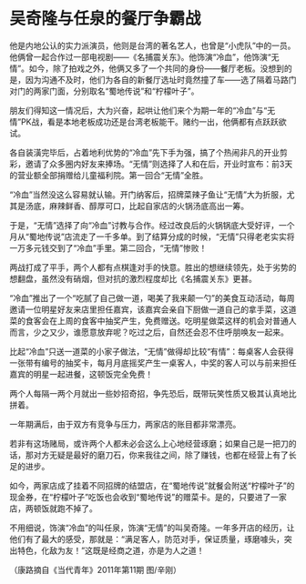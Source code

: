 # 吴奇隆与任泉的餐厅争霸战

他是内地公认的实力派演员，他则是台湾的著名艺人，也曾是“小虎队”中的一员。他俩曾一起合作过一部电视剧——《名捕震关东》。他饰演“冷血”，他饰演“无情”。如今，除了拍戏之外，他俩又多了一个共同的身份——餐厅老板。没想到的是，因为沟通不及时，他们为各自的新餐厅选址时竟然撞了车——选了隔着马路门对门的两家门面，分别取名“蜀地传说”和“柠檬叶子”。 

朋友们得知这一情况后，大为兴奋，起哄让他们来个为期一年的“冷血”与“无情”PK战，看是本地老板成功还是台湾老板能干。赌约一出，他俩都有点跃跃欲试。 

各自装潢完毕后，占着地利优势的“冷血”先下手为强，搞了个热闹非凡的开业剪彩，邀请了众多圈内好友来捧场。“无情”则选择了人和在后，开业时宣布：前3天的营业额全部捐赠给儿童福利院。第一回合“无情”全胜。 

“冷血”当然没这么容易就认输。开门纳客后，招牌菜辣子鱼让“无情”大为折服，尤其是汤底，麻辣鲜香、醇厚可口，比起自家店的火锅汤底高出一筹。 

于是，“无情”选择了向“冷血”讨教与合作。经过改良后的火锅锅底大受好评，一个月从“蜀地传说”店流走了一千多单。到了结算分成的时候，“无情”只得老老实实将一万多元钱交到了“冷血”手里。第二回合，“无情”惨败！ 

两战打成了平手，两个人都有点棋逢对手的快意。胜出的想继续领先，处于劣势的想翻盘，虽然没有硝烟，但对抗的激烈程度却比《名捕震关东》更甚。 

“冷血”推出了一个“吃腻了自己做一道，喝美了我来颠一勺”的美食互动活动，每周邀请一位明星好友来店里担任嘉宾，该嘉宾会亲自下厨做一道自己的拿手菜，这道菜的食客会在上周的食客中抽奖产生，免费赠送。吃明星做菜这样的机会对普通人而言，少之又少，谁愿意放弃呢？吃过之后，自然还会忍不住呼朋唤友一起来。 

比起“冷血”只送一道菜的小家子做法，“无情”做得却比较“有情”：每桌客人会获得一张带有编号的抽奖卡，每月月底摇奖产生一桌客人，中奖的客人可以与前来担任嘉宾的明星一起进餐，这顿饭完全免费！ 

两个人每隔一两个月就出一些妙招奇招，争先恐后，既带玩笑性质又极其认真地比拼着。 

一年期满后，由于双方有竞争与压力，两家店的账目都非常漂亮。 

若非有这场赌局，或许两个人都未必会这么上心地经营琢磨；如果自己是一把刀的话，那对方无疑是最好的磨刀石，你来我往之间，除了赚钱，也都在经营上有了长足的进步。 

如今，两家店成了挂着不同招牌的结盟店，在“蜀地传说”就餐会附送“柠檬叶子”的现金券，在“柠檬叶子”吃饭也会收到“蜀地传说”的赠菜卡。是的，只要进了一家店，两顿饭就跑不掉了。 

不用细说，饰演“冷血”的叫任泉，饰演“无情”的叫吴奇隆。一年多开店的经历，让他们有了最大的感受，那就是：“满足客人，防范对手，保证质量，琢磨噱头，突出特色，化敌为友！”这既是经商之道，亦是为人之道！ 

（康路摘自《当代青年》2011年第11期 图/辛刚）